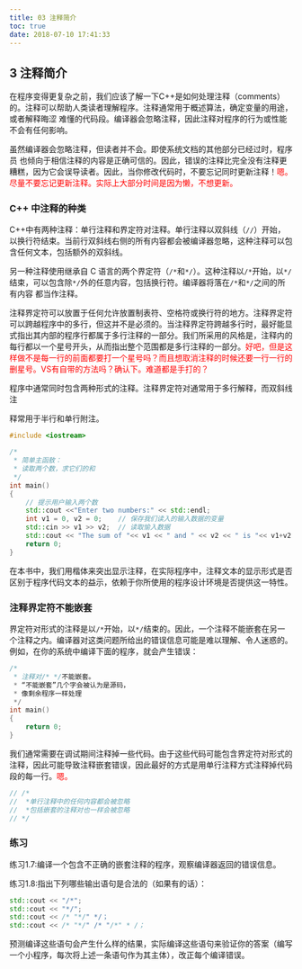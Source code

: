 ```yaml
---
title: 03 注释简介
toc: true
date: 2018-07-10 17:41:33
---
```


## 3 注释简介

在程序变得更复杂之前，我们应该了解一下C++是如何处理注释（comments）的。注释可以帮助人类读者理解程序。注释通常用于概述算法，确定变量的用途，或者解释晦涩 难懂的代码段。编译器会忽略注释，因此注释对程序的行为或性能不会有任何影响。

虽然编译器会忽略注释，但读者并不会。即使系统文档的其他部分已经过时，程序员 也倾向于相信注释的内容是正确可信的。因此，错误的注释比完全没有注释更糟糕，因为它会误导读者。因此，当你修改代码时，不要忘记同时更新注释！<span style="color:red;">嗯。尽量不要忘记更新注释。实际上大部分时间是因为懒，不想更新。</span>

### C++ 中注释的种类

C++中有两种注释：单行注释和界定符对注释。单行注释以双斜线（`//`）开始，以换行符结束。当前行双斜线右侧的所有内容都会被编译器忽略，这种注释可以包含任何文本，包括额外的双斜线。

另一种注释使用继承自 C 语言的两个界定符（`/*`和`*/`）。这种注释以`/*`开始，以`*/` 结束，可以包含除`*/`外的任意内容，包括换行符。编译器将落在`/*`和`*/`之间的所有内容 都当作注释。

注释界定符可以放置于任何允许放置制表符、空格符或换行符的地方。注释界定符可以跨越程序中的多行，但这并不是必须的。当注释界定符跨越多行时，最好能显式指出其内部的程序行都属于多行注释的一部分。我们所采用的风格是，注释内的每行都以一个星号开头，从而指出整个范围都是多行注释的一部分。<span style="color:red;">好吧，但是这样做不是每一行的前面都要打一个星号吗？而且想取消注释的时候还要一行一行的删星号。VS有自带的方法吗？确认下。难道都是手打的？</span>

程序中通常同时包含两种形式的注释。注释界定符对通常用于多行解释，而双斜线注

释常用于半行和单行附注。

```cpp
#include <iostream>

/*
 * 简单主函敖：
 * 读取两个数，求它们的和
 */
int main()
{
    // 提示用户输入两个数
    std::cout <<"Enter two numbers:" << std::endl;
    int v1 = 0, v2 = 0;    // 保存我们读入的输入数据的变量
    std::cin >> v1 >> v2;  // 读取愉入数据
    std::cout << "The sum of "<< v1 << " and " << v2 << " is "<< v1+v2 << std::endl;
    return 0;
}
```

在本书中，我们用楷体来突出显示注释，在实际程序中，注释文本的显示形式是否区别于程序代码文本的益示，依赖于你所使用的程序设计环境是否提供这一特性。

### 注释界定符不能嵌套

界定符对形式的注释是以`/*`开始，以`*/`结束的。因此，一个注释不能嵌套在另一个注释之内。编译器对这类问题所给出的错误信息可能是难以理解、令人迷惑的。例如，在你的系统中编译下面的程序，就会产生错误：

```cpp
/*
 * 注释对/* */不能嵌套。
 * “不能嵌套”几个字会被认为是源码，
 * 像剩余程序一样处理
 */
int main()
{
    return 0;
}
```

我们通常需要在调试期间注释掉一些代码。由于这些代码可能包含界定符对形式的注释，因此可能导致注释嵌套错误，因此最好的方式是用单行注释方式注释掉代码段的每一行。<span style="color:red;">嗯。</span>

```cpp
// /*
//  *单行注释中的任何内容都会被忽略
//  *包括嵌套的注释对也一样会被忽略
// */
```

### 练习

练习1.7:编译一个包含不正确的嵌套注释的程序，观察编译器返回的错误信息。

练习1.8:指出下列哪些输出语句是合法的（如果有的话）：

```cpp
std::cout << "/*";
std::cout << "*/";
std::cout << /* "*/" */；
std::cout << /* "*/" /* "/*" * /；
```

预测编译这些语句会产生什么样的结果，实际编译这些语句来验证你的答案（编写一个小程序，每次将上述一条语句作为其主体），改正每个编译错误。
